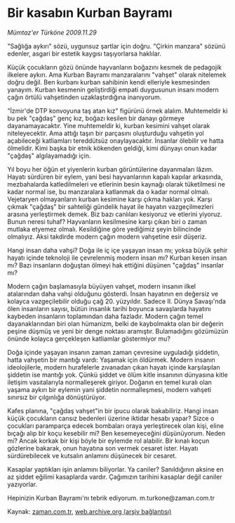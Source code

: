 # Bir kasabın Kurban Bayramı

*Mümtaz'er Türköne 2009.11.29*

<tr><td class="metin" colspan="2" style="padding-top: 20px; padding-left: 5px; ">"Sağlığa aykırı" sözü, uygunsuz şartlar için doğru. "Çirkin manzara" sözünü edenler, asgari bir estetik kaygısı taşıyorlarsa haklılar.</td></tr><tr><td class="metin" colspan="2" style="padding-top: 20px; padding-left: 5px; "><p>Küçük çocukların gözü önünde hayvanların boğazını kesmek de pedagojik ilkelere aykırı. Ama Kurban Bayramı manzaralarını "vahşet" olarak nitelemek doğru değil. Ben kurbanı kurban sahibinin kendi elleriyle kesmesinden yanayım. Kurban kesmenin geliştirdiği empati duygusunun insanı modern çağın örtülü vahşetinden uzaklaştırdığına inanıyorum.
<p>"İzmir'de DTP konvoyuna taş atan kız" figürünü örnek alalım. Muhtemeldir ki bu pek "çağdaş" genç kız, boğazı kesilen bir danayı görmeye dayanamayacaktır. Yine muhtemeldir ki, kurban kesimini vahşet olarak niteleyecektir. Ama attığı taşın bir parçasını oluşturduğu vahşetin yol açabileceği katliamları tereddütsüz onaylayacaktır. İnsanlar ölebilir ve hatta ölmelidir. Kimi başka bir etnik kökenden geldiği, kimi dünyayı onun kadar "çağdaş" algılayamadığı için.
<p>Yıl boyu her öğün et yiyenlerin kurban görüntülerine dayanmaları lâzım. Hayatı sürdüren bir eylem, yani besi hayvanlarının kapalı kapılar arkasında, mezbahalarda katledilmeleri ve etlerinin besin kaynağı olarak tüketilmesi ne kadar normal ise, bu manzaralara katlanmak da o kadar normal olmalı. Vejetaryen olmayanların kurban kesimine karşı çıkma hakları yok. Karşı çıkmak "çağdaş" bir sahteliği gündelik hayat ile hayatın vazgeçilmezleri arasına yerleştirmek demek. Biz bazı canlıları kesiyoruz ve etlerini yiyoruz. Bunun neresi tuhaf? Hayvanların kesilmesine karşı çıkan biri o zaman mutlaka etyemez olmalı. Kesildiğine göre yediğimiz şeyin bilincinde olmalıyız. Aksi takdirde modern çağın modern vahşetine esir düşeriz.
<p>Hangi insan daha vahşi? Doğa ile iç içe yaşayan insan mı; yoksa büyük şehir hayatı içinde teknoloji ile çevrelenmiş modern insan mı? Kurban kesen insan mı? Bazı insanların doğuştan ölmeyi hak ettiğini düşünen "çağdaş" insanlar mı?
<p>Modern çağın başlamasıyla büyüyen vahşet, modern insanın ilkel atalarından daha vahşi olduğunu gösterdi. İnsan hayatının en değersiz ve kolayca vazgeçilebilir olduğu çağ 20. yüzyıldır. Sadece II. Dünya Savaşı'nda ölen insanların sayısı, bütün insanlık tarihi boyunca savaşlarda hayatını kaybeden insanların toplamından daha fazladır. Modern çağın temel dayanaklarından biri olan hümanizm, belki de kaybolmakta olan bir değerin peşine düşmüş ve yeni bir denge noktası aramıştır. Bulamadığını gözümüzün önünde kolayca gerçekleşen katliamlar göstermiyor mu?
<p>Doğa içinde yaşayan insanın zaman zaman çevresine uyguladığı şiddetin, hatta vahşetin bir mantığı vardı: Yaşamak için öldürmek. Modern insanın ideolojilerle, modern hurafelerle zıvanadan çıkan hayatı içinde karşılaşılan şiddetin ise mantığı yok. Çünkü şiddet ve ölüm kitle insanının dünyasına kitle iletişim vasıtalarıyla normalleşerek giriyor. Doğanın en temel kuralı olan yaşama aykırı bir eylemin yani şiddetin normalleşmesi, modern vahşeti sınırsız bir çılgınlığa dönüştürüyor.
<p>Kafes planına, "çağdaş vahşet"in bir ipucu olarak bakabiliriz. Hangi insan küçük çocukların cansız bedenleri üzerine iktidar hesabı yapar? Sizce o çocukları paramparça edecek bombaları oraya yerleştirecek olan kişi, eline bıçağı alıp bir koçu kesebilir mi? Ben kesemeyeceğini düşünüyorum. Neden mi? Ancak korkak bir kişi böyle bir eylemde rol alabilir. Bir kınalı koçun gözlerine bakarak, onun hayatına son vermek cesaret ister. Hayatı sürdürebilecek ve kutsalın anlamını düşünecek bir cesaret.
<p>Kasaplar yaptıkları işin anlamını biliyorlar. Ya caniler? Sanıldığının aksine en az şiddet eğilimi kasaplarda vardır. Çağımızın tarihini kasaplar değil caniler yazıyorlar.
<p>Hepinizin Kurban Bayramı'nı tebrik ediyorum. m.turkone@zaman.com.tr<br/></p></p></p></p></p></p></p></p></p></td></tr>

Kaynak: [zaman.com.tr](http://zaman.com.tr/yazar.do?yazino=921233), [web.archive.org (arşiv bağlantısı)](http://web.archive.org/web/20100204102632/http://zaman.com.tr:80/yazar.do?yazino=921233)
